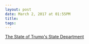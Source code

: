 ```yaml
---
layout: post
date: March 2, 2017 at 01:55PM
title:
tags:
--- 
```


[The State of Trump's State Department](https://www.theatlantic.com/international/archive/2017/03/state-department-trump/517965/)